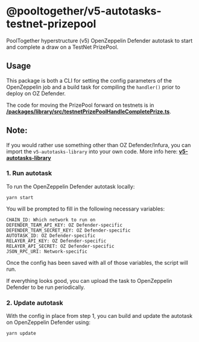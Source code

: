 # @pooltogether/v5-autotasks-testnet-prizepool

PoolTogether hyperstructure (v5) OpenZeppelin Defender autotask to start and complete a draw on a TestNet PrizePool.

## Usage

This package is both a CLI for setting the config parameters of the OpenZeppelin job and a build task for compiling the `handler()` prior to deploy on OZ Defender.

The code for moving the PrizePool forward on testnets is in **[/packages/library/src/testnetPrizePoolHandleCompletePrize.ts](../library)**.

## Note:

If you would rather use something other than OZ Defender/Infura, you can import the `v5-autotasks-library` into your own code. More info here: **[v5-autotasks-library](../library#usage)**

### 1. Run autotask

To run the OpenZeppelin Defender autotask locally:

```
yarn start
```

You will be prompted to fill in the following necessary variables:

```
CHAIN_ID: Which network to run on
DEFENDER_TEAM_API_KEY: OZ Defender-specific
DEFENDER_TEAM_SECRET_KEY: OZ Defender-specific
AUTOTASK_ID: OZ Defender-specific
RELAYER_API_KEY: OZ Defender-specific
RELAYER_API_SECRET: OZ Defender-specific
JSON_RPC_URI: Network-specific
```

Once the config has been saved with all of those variables, the script will run.

If everything looks good, you can upload the task to OpenZeppelin Defender to be run periodically.

### 2. Update autotask

With the config in place from step 1, you can build and update the autotask on OpenZeppelin Defender using:

```
yarn update
```
